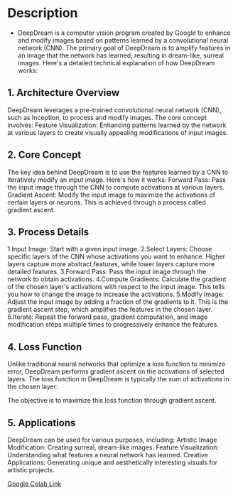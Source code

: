 # **Description** 
- DeepDream is a computer vision program created by Google to enhance and modify images based on patterns learned by a convolutional neural network (CNN). The primary goal of DeepDream is to amplify features in an image that the network has learned, resulting in dream-like, surreal images. Here's a detailed technical explanation of how DeepDream works:

## 1. Architecture Overview

DeepDream leverages a pre-trained convolutional neural network (CNN), such as Inception, to process and modify images. The core concept involves:
Feature Visualization: Enhancing patterns learned by the network at various layers to create visually appealing modifications of input images.

## 2. Core Concept

The key idea behind DeepDream is to use the features learned by a CNN to iteratively modify an input image. Here's how it works:
Forward Pass: Pass the input image through the CNN to compute activations at various layers. Gradient Ascent: Modify the input image to maximize the activations of certain layers or neurons. This is achieved through a process called gradient ascent.

## 3. Process Details

1.Input Image: Start with a given input image.
2.Select Layers: Choose specific layers of the CNN whose activations you want to enhance. Higher layers capture more abstract features, while lower layers capture more detailed features.
3.Forward Pass: Pass the input image through the network to obtain activations.
4.Compute Gradients: Calculate the gradient of the chosen layer's activations with respect to the input image. This tells you how to change the image to increase the activations.
5.Modify Image: Adjust the input image by adding a fraction of the gradients to it. This is the gradient ascent step, which amplifies the features in the chosen layer.
6.Iterate: Repeat the forward pass, gradient computation, and image modification steps multiple times to progressively enhance the features.

## 4. Loss Function
   
Unlike traditional neural networks that optimize a loss function to minimize error, DeepDream performs gradient ascent on the activations of selected layers. The loss function in DeepDream is typically the sum of activations in the chosen layer:

The objective is to maximize this loss function through gradient ascent.

## 5. Applications
   
DeepDream can be used for various purposes, including:
Artistic Image Modification: Creating surreal, dream-like images.
Feature Visualization: Understanding what features a neural network has learned.
Creative Applications: Generating unique and aesthetically interesting visuals for artistic projects.


[Google Colab Link](https://colab.research.google.com/github/tensorflow/docs/blob/master/site/en/tutorials/generative/deepdream.ipynb)

